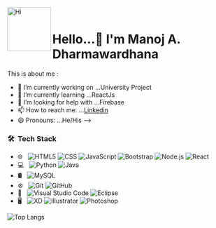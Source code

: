
<img align="left" alt="Hi" width="100px" src="https://rapidapi.com/blog/wp-content/uploads/2017/01/octocat.gif" /> 
<br>
<h1 align="left">Hello...👋 I'm Manoj A. Dharmawardhana</h1>

This is about me :

- 🔭 I’m currently working on ...University Project
- 🌱 I’m currently learning ...ReactJs
- 🤔 I’m looking for help with ...Firebase
- 📫 How to reach me: ...[Linkedin](linkedin.com/in/manoj-a-dharmawardhana-8a9a291a6)
- 😄 Pronouns: ...He/His
-->



<h3> 🛠 &nbsp;Tech Stack</h3>



- 🌐 &nbsp;
  ![HTML5](https://img.shields.io/badge/-HTML5-333333?style=flat&logo=HTML5)
  ![CSS](https://img.shields.io/badge/-CSS-333333?style=flat&logo=CSS3&logoColor=1572B6)
  ![JavaScript](https://img.shields.io/badge/-JavaScript-333333?style=flat&logo=javascript)
  ![Bootstrap](https://img.shields.io/badge/-Bootstrap-333333?style=flat&logo=bootstrap&logoColor=563D7C)
  ![Node.js](https://img.shields.io/badge/-Node.js-333333?style=flat&logo=node.js)
  ![React](https://img.shields.io/badge/-React-333333?style=flat&logo=react)
- 💻 &nbsp;
  ![Python](https://img.shields.io/badge/-Python-333333?style=flat&logo=python)
  ![Java](https://img.shields.io/badge/-Java-333333?style=flat&logo=Java&logoColor=007396)
- 🛢 &nbsp;
  ![MySQL](https://img.shields.io/badge/-MySQL-333333?style=flat&logo=mysql)
- ⚙️ &nbsp;
  ![Git](https://img.shields.io/badge/-Git-333333?style=flat&logo=git)
  ![GitHub](https://img.shields.io/badge/-GitHub-333333?style=flat&logo=github)
- 🔧 &nbsp;
  ![Visual Studio Code](https://img.shields.io/badge/-Visual%20Studio%20Code-333333?style=flat&logo=visual-studio-code&logoColor=007ACC)
  ![Eclipse](https://img.shields.io/badge/-Eclipse-333333?style=flat&logo=eclipse-ide&logoColor=2C2255)
- 🖥 &nbsp;
  ![XD](https://img.shields.io/badge/-XD-333333?style=flat&logo=adobe-xd)
  ![Illustrator](https://img.shields.io/badge/-Illustrator-333333?style=flat&logo=adobe-illustrator)
  ![Photoshop](https://img.shields.io/badge/-Photoshop-333333?style=flat&logo=adobe-photoshop)
 


![Top Langs](https://github-readme-stats.vercel.app/api/top-langs/?username=Manoj-113&layout=compact&langs_count=8&theme=lite)










